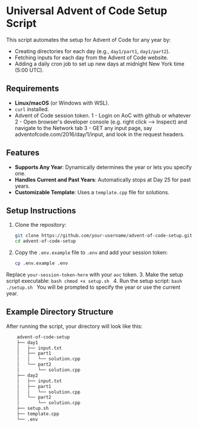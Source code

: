 # Universal Advent of Code Setup Script

This script automates the setup for Advent of Code for any year by:
- Creating directories for each day (e.g., `day1/part1`, `day1/part2`).
- Fetching inputs for each day from the Advent of Code website.
- Adding a daily cron job to set up new days at midnight New York time (5:00 UTC).

## Requirements

- **Linux/macOS** (or Windows with WSL).
- `curl` installed.
- Advent of Code session token.
    1 - Login on AoC with github or whatever
    2 - Open browser's developer console (e.g. right click --> Inspect) and navigate to the Network tab
    3 - GET any input page, say adventofcode.com/2016/day/1/input, and look in the request headers.

## Features

- **Supports Any Year**: Dynamically determines the year or lets you specify one.
- **Handles Current and Past Years**: Automatically stops at Day 25 for past years.
- **Customizable Template**: Uses a `template.cpp` file for solutions.

## Setup Instructions

1. Clone the repository:
   ```bash
   git clone https://github.com/your-username/advent-of-code-setup.git
   cd advent-of-code-setup
   ```
2. Copy the `.env.example` file to `.env` and add your session token:
    ```bash
    cp .env.example .env
    ```
Replace `your-session-token-here` with your `aoc` token.
3. Make the setup script executable:
    ```bash
    chmod +x setup.sh
    ```
4. Run the setup script:
    ```bash
    ./setup.sh
    ```
You will be prompted to specify the year or use the current year.


## Example Directory Structure
After running the script, your directory will look like this:
```bash
    advent-of-code-setup
    ├── day1
    │   ├── input.txt
    │   ├── part1
    │   │   └── solution.cpp
    │   └── part2
    │       └── solution.cpp
    ├── day2
    │   ├── input.txt
    │   ├── part1
    │   │   └── solution.cpp
    │   └── part2
    │       └── solution.cpp
    ├── setup.sh
    ├── template.cpp
    └── .env
```